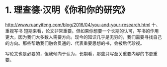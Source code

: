 













# 1. 理查德·汉明《你和你的研究》





http://www.ruanyifeng.com/blog/2016/04/you-and-your-research.html
十、重视写书
短期来看，论文非常重要。但如果你想要一个长期的认可，写书的作用更大，因为我们大多数人需要方向。现今的知识几乎是无穷的，我们需要寻找自己的方向。那些帮助我们融会贯通的、代表重要思想的书，会被后代珍视。

写论文也是必要的，但我倾向于认为，长期看，那些只写至关重要内容的书更重要。

































